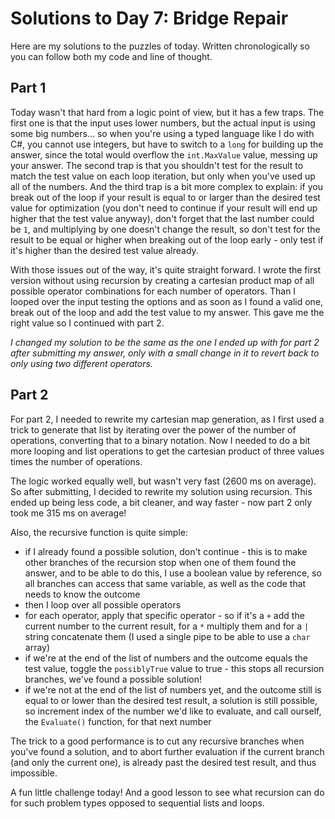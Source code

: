 # Solutions to Day 7: Bridge Repair

Here are my solutions to the puzzles of today. Written chronologically so you can follow both my code and line of thought.

## Part 1

Today wasn't that hard from a logic point of view, but it has a few traps. The first one is that the input uses lower numbers, but the actual input is using some big numbers... so when you're using a typed language like I do with C#, you cannot use integers, but have to switch to a `long` for building up the answer, since the total would overflow the `int.MaxValue` value, messing up your answer. The second trap is that you shouldn't test for the result to match the test value on each loop iteration, but only when you've used up all of the numbers. And the third trap is a bit more complex to explain: if you break out of the loop if your result is equal to or larger than the desired test value for optimization (you don't need to continue if your result will end up higher that the test value anyway), don't forget that the last number could be `1`, and multiplying by one doesn't change the result, so don't test for the result to be equal or higher when breaking out of the loop early - only test if it's higher than the desired test value already.

With those issues out of the way, it's quite straight forward. I wrote the first version without using recursion by creating a cartesian product map of all possible operator combinations for each number of operators. Than I looped over the input testing the options and as soon as I found a valid one, break out of the loop and add the test value to my answer. This gave me the right value so I continued with part 2.

*I changed my solution to be the same as the one I ended up with for part 2 after submitting my answer, only with a small change in it to revert back to only using two different operators.*

## Part 2

For part 2, I needed to rewrite my cartesian map generation, as I first used a trick to generate that list by iterating over the power of the number of operations, converting that to a binary notation. Now I needed to do a bit more looping and list operations to get the cartesian product of three values times the number of operations.

The logic worked equally well, but wasn't very fast (2600 ms on average). So after submitting, I decided to rewrite my solution using recursion. This ended up being less code, a bit cleaner, and way faster - now part 2 only took me 315 ms on average!

Also, the recursive function is quite simple:
- if I already found a possible solution, don't continue - this is to make other branches of the recursion stop when one of them found the answer, and to be able to do this, I use a boolean value by reference, so all branches can access that same variable, as well as the code that needs to know the outcome
- then I loop over all possible operators
- for each operator, apply that specific operator - so if it's a `+` add the current number to the current result, for a `*` multiply them and for a `|` string concatenate them (I used a single pipe to be able to use a `char` array)
- if we're at the end of the list of numbers and the outcome equals the test value, toggle the `possiblyTrue` value to true - this stops all recursion branches, we've found a possible solution!
- if we're not at the end of the list of numbers yet, and the outcome still is equal to or lower than the desired test result, a solution is still possible, so increment index of the number we'd like to evaluate, and call ourself, the `Evaluate()` function, for that next number

The trick to a good performance is to cut any recursive branches when you've found a solution, and to abort further evaluation if the current branch (and only the current one), is already past the desired test result, and thus impossible.

A fun little challenge today! And a good lesson to see what recursion can do for such problem types opposed to sequential lists and loops.